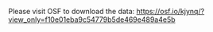 Please visit OSF to download the data: https://osf.io/kjynq/?view_only=f10e01eba9c54779b5de469e489a4e5b
